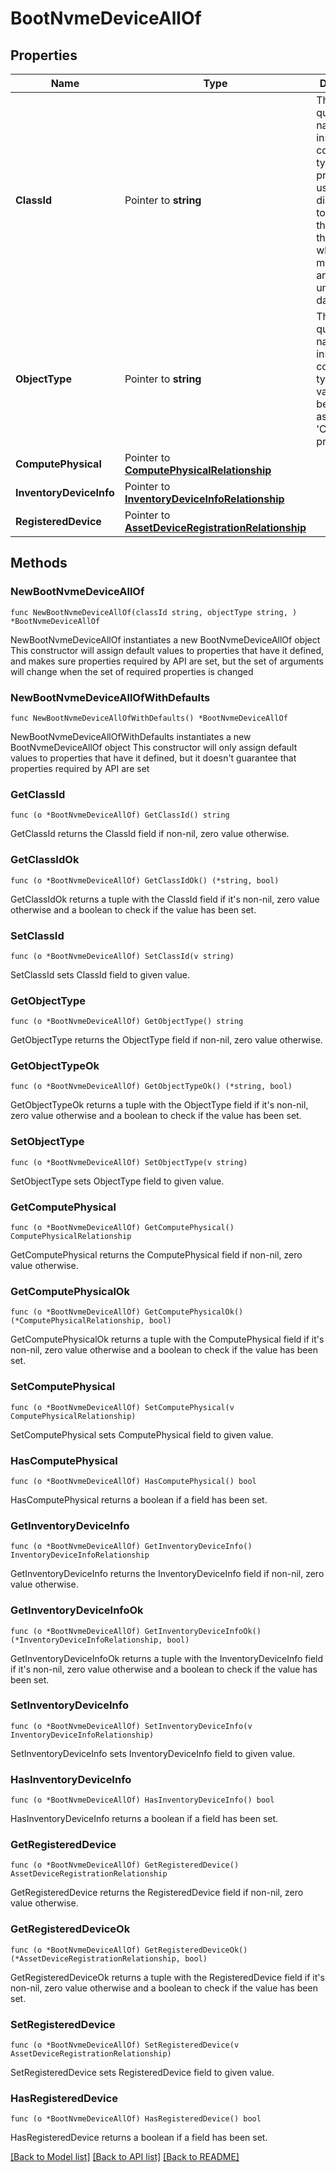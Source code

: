 # BootNvmeDeviceAllOf

## Properties

Name | Type | Description | Notes
------------ | ------------- | ------------- | -------------
**ClassId** | Pointer to **string** | The fully-qualified name of the instantiated, concrete type. This property is used as a discriminator to identify the type of the payload when marshaling and unmarshaling data. | [default to "boot.NvmeDevice"]
**ObjectType** | Pointer to **string** | The fully-qualified name of the instantiated, concrete type. The value should be the same as the &#39;ClassId&#39; property. | [default to "boot.NvmeDevice"]
**ComputePhysical** | Pointer to [**ComputePhysicalRelationship**](ComputePhysicalRelationship.md) |  | [optional] 
**InventoryDeviceInfo** | Pointer to [**InventoryDeviceInfoRelationship**](InventoryDeviceInfoRelationship.md) |  | [optional] 
**RegisteredDevice** | Pointer to [**AssetDeviceRegistrationRelationship**](AssetDeviceRegistrationRelationship.md) |  | [optional] 

## Methods

### NewBootNvmeDeviceAllOf

`func NewBootNvmeDeviceAllOf(classId string, objectType string, ) *BootNvmeDeviceAllOf`

NewBootNvmeDeviceAllOf instantiates a new BootNvmeDeviceAllOf object
This constructor will assign default values to properties that have it defined,
and makes sure properties required by API are set, but the set of arguments
will change when the set of required properties is changed

### NewBootNvmeDeviceAllOfWithDefaults

`func NewBootNvmeDeviceAllOfWithDefaults() *BootNvmeDeviceAllOf`

NewBootNvmeDeviceAllOfWithDefaults instantiates a new BootNvmeDeviceAllOf object
This constructor will only assign default values to properties that have it defined,
but it doesn't guarantee that properties required by API are set

### GetClassId

`func (o *BootNvmeDeviceAllOf) GetClassId() string`

GetClassId returns the ClassId field if non-nil, zero value otherwise.

### GetClassIdOk

`func (o *BootNvmeDeviceAllOf) GetClassIdOk() (*string, bool)`

GetClassIdOk returns a tuple with the ClassId field if it's non-nil, zero value otherwise
and a boolean to check if the value has been set.

### SetClassId

`func (o *BootNvmeDeviceAllOf) SetClassId(v string)`

SetClassId sets ClassId field to given value.


### GetObjectType

`func (o *BootNvmeDeviceAllOf) GetObjectType() string`

GetObjectType returns the ObjectType field if non-nil, zero value otherwise.

### GetObjectTypeOk

`func (o *BootNvmeDeviceAllOf) GetObjectTypeOk() (*string, bool)`

GetObjectTypeOk returns a tuple with the ObjectType field if it's non-nil, zero value otherwise
and a boolean to check if the value has been set.

### SetObjectType

`func (o *BootNvmeDeviceAllOf) SetObjectType(v string)`

SetObjectType sets ObjectType field to given value.


### GetComputePhysical

`func (o *BootNvmeDeviceAllOf) GetComputePhysical() ComputePhysicalRelationship`

GetComputePhysical returns the ComputePhysical field if non-nil, zero value otherwise.

### GetComputePhysicalOk

`func (o *BootNvmeDeviceAllOf) GetComputePhysicalOk() (*ComputePhysicalRelationship, bool)`

GetComputePhysicalOk returns a tuple with the ComputePhysical field if it's non-nil, zero value otherwise
and a boolean to check if the value has been set.

### SetComputePhysical

`func (o *BootNvmeDeviceAllOf) SetComputePhysical(v ComputePhysicalRelationship)`

SetComputePhysical sets ComputePhysical field to given value.

### HasComputePhysical

`func (o *BootNvmeDeviceAllOf) HasComputePhysical() bool`

HasComputePhysical returns a boolean if a field has been set.

### GetInventoryDeviceInfo

`func (o *BootNvmeDeviceAllOf) GetInventoryDeviceInfo() InventoryDeviceInfoRelationship`

GetInventoryDeviceInfo returns the InventoryDeviceInfo field if non-nil, zero value otherwise.

### GetInventoryDeviceInfoOk

`func (o *BootNvmeDeviceAllOf) GetInventoryDeviceInfoOk() (*InventoryDeviceInfoRelationship, bool)`

GetInventoryDeviceInfoOk returns a tuple with the InventoryDeviceInfo field if it's non-nil, zero value otherwise
and a boolean to check if the value has been set.

### SetInventoryDeviceInfo

`func (o *BootNvmeDeviceAllOf) SetInventoryDeviceInfo(v InventoryDeviceInfoRelationship)`

SetInventoryDeviceInfo sets InventoryDeviceInfo field to given value.

### HasInventoryDeviceInfo

`func (o *BootNvmeDeviceAllOf) HasInventoryDeviceInfo() bool`

HasInventoryDeviceInfo returns a boolean if a field has been set.

### GetRegisteredDevice

`func (o *BootNvmeDeviceAllOf) GetRegisteredDevice() AssetDeviceRegistrationRelationship`

GetRegisteredDevice returns the RegisteredDevice field if non-nil, zero value otherwise.

### GetRegisteredDeviceOk

`func (o *BootNvmeDeviceAllOf) GetRegisteredDeviceOk() (*AssetDeviceRegistrationRelationship, bool)`

GetRegisteredDeviceOk returns a tuple with the RegisteredDevice field if it's non-nil, zero value otherwise
and a boolean to check if the value has been set.

### SetRegisteredDevice

`func (o *BootNvmeDeviceAllOf) SetRegisteredDevice(v AssetDeviceRegistrationRelationship)`

SetRegisteredDevice sets RegisteredDevice field to given value.

### HasRegisteredDevice

`func (o *BootNvmeDeviceAllOf) HasRegisteredDevice() bool`

HasRegisteredDevice returns a boolean if a field has been set.


[[Back to Model list]](../README.md#documentation-for-models) [[Back to API list]](../README.md#documentation-for-api-endpoints) [[Back to README]](../README.md)


